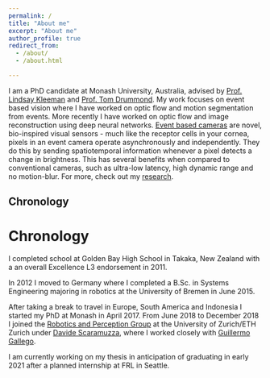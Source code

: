 ```yaml
---
permalink: /
title: "About me"
excerpt: "About me"
author_profile: true
redirect_from: 
  - /about/
  - /about.html

---
```


I am a PhD candidate at Monash University, Australia, advised by [Prof. Lindsay Kleeman](https://scholar.google.com.au/citations?user=Q590I6YAAAAJ&hl=en) and [Prof. Tom Drummond](https://scholar.google.com.au/citations?user=6sWGL5wAAAAJ&hl=en). My work focuses on event based vision where I have worked on optic flow and motion segmentation from events. More recently I have worked on optic flow and image reconstruction using deep neural networks. [Event based cameras](https://en.wikipedia.org/wiki/Event_camera) are novel, bio-inspired visual sensors - much like the receptor cells in your cornea, pixels in an event camera operate asynchronously and independently. They do this by sending spatiotemporal information whenever a pixel detects a change in brightness. This has several benefits when compared to conventional cameras, such as ultra-low latency, high dynamic range and no motion-blur. For more, check out my [research](https://timostoff.github.io/publications/).

[comment]: <> ({% include youtubePlayer.html id=page.youtubeId %})

## Chronology
Chronology
======
I completed school at Golden Bay High School in Takaka, New Zealand with a an overall Excellence L3 endorsement in 2011.

In 2012 I moved to Germany where I completed a B.Sc. in Systems Engineering majoring in robotics at the University of Bremen in June 2015.

After taking a break to travel in Europe, South America and Indonesia I started my PhD at Monash in April 2017. From June 2018 to December 2018 I joined the <a href="http://rpg.ifi.uzh.ch/" target="_blank">Robotics and Perception Group</a> at the University of Zurich/ETH Zurich under [Davide Scaramuzza](https://scholar.google.com/citations?user=SC9wV2kAAAAJ&hl=en), where I worked closely with [Guillermo Gallego](https://scholar.google.com/citations?user=v0_XxF0AAAAJ&hl=en).

I am currently working on my thesis in anticipation of graduating in early 2021 after a planned internship at FRL in Seattle.
